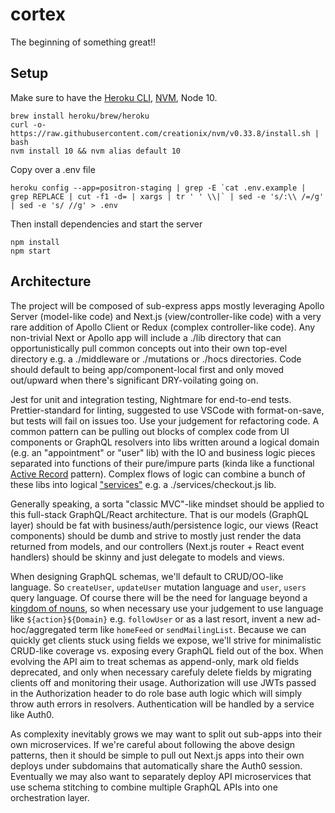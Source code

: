 # cortex
The beginning of something great!!

## Setup

Make sure to have the [Heroku CLI](https://devcenter.heroku.com/articles/heroku-cli), [NVM](https://github.com/creationix/nvm), Node 10.

```
brew install heroku/brew/heroku
curl -o- https://raw.githubusercontent.com/creationix/nvm/v0.33.8/install.sh | bash
nvm install 10 && nvm alias default 10
```

Copy over a .env file

```
heroku config --app=positron-staging | grep -E `cat .env.example | grep REPLACE | cut -f1 -d= | xargs | tr ' ' \\|` | sed -e 's/:\\ /=/g' | sed -e 's/ //g' > .env
```

Then install dependencies and start the server

```
npm install
npm start
```


## Architecture

The project will be composed of sub-express apps mostly leveraging Apollo Server (model-like code) and Next.js (view/controller-like code) with a very rare addition of Apollo Client or Redux (complex controller-like code). Any non-trivial Next or Apollo app will include a ./lib directory that can opportunistically pull common concepts out into their own top-evel directory e.g. a ./middleware or ./mutations or ./hocs directories. Code should default to being app/component-local first and only moved out/upward when there's significant DRY-voilating going on.

Jest for unit and integration testing, Nightmare for end-to-end tests. Prettier-standard for linting, suggested to use VSCode with format-on-save, but tests will fail on issues too. Use your judgement for refactoring code. A common pattern can be pulling out blocks of complex code from UI components or GraphQL resolvers into libs written around a logical domain (e.g. an "appointment" or "user" lib) with the IO and business logic pieces separated into functions of their pure/impure parts (kinda like a functional [Active Record](https://www.martinfowler.com/eaaCatalog/activeRecord.html) pattern). Complex flows of logic can combine a bunch of these libs into logical ["services"](https://www.martinfowler.com/eaaCatalog/serviceLayer.html) e.g. a ./services/checkout.js lib.

Generally speaking, a sorta "classic MVC"-like mindset should be applied to this full-stack GraphQL/React architecture. That is our models (GraphQL layer) should be fat with business/auth/persistence logic, our views (React components) should be dumb and strive to mostly just render the data returned from models, and our controllers (Next.js router + React event handlers) should be skinny and just delegate to models and views.

When designing GraphQL schemas, we'll default to CRUD/OO-like language. So `createUser`, `updateUser` mutation language and `user`, `users` query language. Of course there will be the need for language beyond a [kingdom of nouns](https://steve-yegge.blogspot.com/2006/03/execution-in-kingdom-of-nouns.html), so when necessary use your judgement to use language like `${action}${Domain}` e.g. `followUser` or as a last resort, invent a new ad-hoc/aggregated term like `homeFeed` or `sendMailingList`. Because we can quickly get clients stuck using fields we expose, we'll strive for minimalistic CRUD-like coverage vs. exposing every GraphQL field out of the box. When evolving the API aim to treat schemas as append-only, mark old fields deprecated, and only when necessary carefuly delete fields by migrating clients off and monitoring their usage. Authorization will use JWTs passed in the Authorization header to do role base auth logic which will simply throw auth errors in resolvers. Authentication will be handled by a service like Auth0.

As complexity inevitably grows we may want to split out sub-apps into their own microservices. If we're careful about following the above design patterns, then it should be simple to pull out Next.js apps into their own deploys under subdomains that automatically share the Auth0 session. Eventually we may also want to separately deploy API microservices that use schema stitching to combine multiple GraphQL APIs into one orchestration layer.
